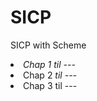 # SICP
SICP with Scheme

<li><i>Chap 1 til ---</i><br /></li>
<li>Chap 2 <i>til ---</i><br /></li>
<li>Chap 3 til ---<br /></li>

